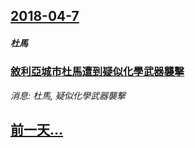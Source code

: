## [2018-04-7](/news/2018/04/7/index.md)

##### 杜馬
### [敘利亞城市杜馬遭到疑似化學武器襲擊 ](/news/2018/04/7/敘利亞城市杜馬遭到疑似化學武器襲擊.md)
_消息: 杜馬, 疑似化學武器襲擊_

## [前一天...](/news/2018/04/6/index.md)


